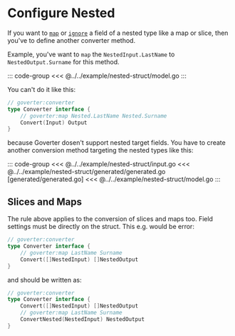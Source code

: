 # Configure Nested

If you want to [`map`](../reference/map.md) or
[`ignore`](../reference/ignore.md) a field of a nested type like a map or
slice, then you've to define another converter method.

Example, you've want to `map` the `NestedInput.LastName` to
`NestedOutput.Surname` for this method.

::: code-group
<<< @../../example/nested-struct/model.go
:::

You can't do it like this:

```go
// goverter:converter
type Converter interface {
    // goverter:map Nested.LastName Nested.Surname
    Convert(Input) Output
}
```

because Goverter dosen't support nested target fields. You have to create
another conversion method targeting the nested types like this:

::: code-group
<<< @../../example/nested-struct/input.go
<<< @../../example/nested-struct/generated/generated.go [generated/generated.go]
<<< @../../example/nested-struct/model.go
:::

## Slices and Maps

The rule above applies to the conversion of slices and maps too. Field settings
must be directly on the struct. This e.g. would be error:

```go
// goverter:converter
type Converter interface {
    // goverter:map LastName Surname
    Convert([]NestedInput) []NestedOutput
}
```

and should be written as:
```go
// goverter:converter
type Converter interface {
    Convert([]NestedInput) []NestedOutput
	// goverter:map LastName Surname
	ConvertNested(NestedInput) NestedOutput
}
```
